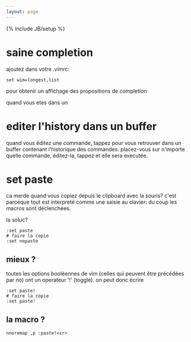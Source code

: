 ```yaml
---
layout: page
---
```

{% include JB/setup %}


# saine completion

ajoutez dans votre .vimrc:

    set wim=longest,list

pour obtenir un affichage des propositions de completion

quand vous etes dans un

# editer l'history dans un buffer

quand vous éditez une commande, tappez <c-f> pour vous retrouver dans un
buffer contenant l'historique des commandes. placez-vous sur n'importe
quelle commande, éditez-la, tappez <cr> et elle sera executée.

# set paste

ca merde quand vous copiez depuis le clipboard avec la souris? c'est parceque
tout est interpreté comme une saisie au clavier: du coup les macros sont
déclenchées.

la soluc? 

    :set paste
    # faire la copie
    :set nopaste

## mieux ? 

toutes les options booléennes de vim (celles qui peuvent être précédées par no)
ont un operateur '!' (toggle). on peut donc écrire

    :set paste!
    # faire la copie
    :set paste!

## la macro ? 

    nnoremap ,p :paste!<cr>






